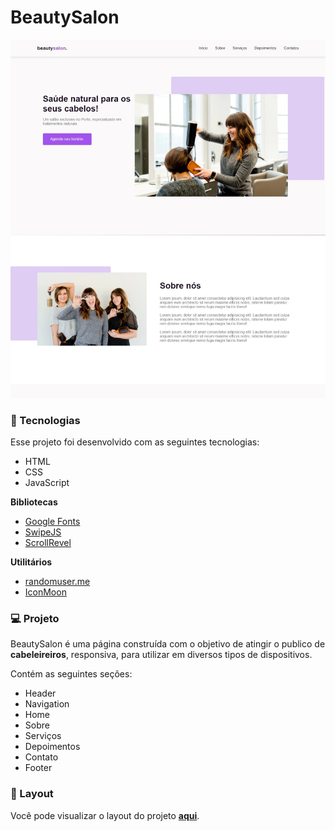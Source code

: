 # BeautySalon

<p>
  <img src="BeautySalon.jpeg">
</p>

### 🚀 Tecnologias

Esse projeto foi desenvolvido com as seguintes tecnologias:

- HTML
- CSS
- JavaScript

**Bibliotecas**

- [Google Fonts](https://fonts.google.com/)
- [SwipeJS](https://github.com/nolimits4web/Swiper)
- [ScrollRevel](https://scrollrevealjs.org)

**Utilitários**

- [randomuser.me](https://randomuser.me/photos)
- [IconMoon](https://icomoon.io/app/#/select)

### 💻 Projeto

BeautySalon é uma página construída com o objetivo de atingir o publico de **cabeleireiros**, responsiva, para utilizar em diversos tipos de dispositivos.

Contém as seguintes seções: 
- Header
- Navigation
- Home
- Sobre
- Serviços
- Depoimentos
- Contato
- Footer

### 🔖 Layout

Você pode visualizar o layout do projeto <a href="https://www.figma.com/file/HhmBQpyaYLCzxC06LdtZSU/BeautySalon?node-id=0%3A1" target="_blank"><strong>aqui</strong><a/>. 
